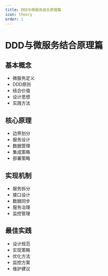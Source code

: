 ```yaml
---
title: DDD与微服务结合原理篇
icon: theory
order: 1
---
```


# DDD与微服务结合原理篇

## 基本概念
- 微服务定义
- DDD原则
- 结合价值
- 设计思想
- 实践方法

## 核心原理
- 边界划分
- 服务设计
- 数据管理
- 集成策略
- 部署策略

## 实现机制
- 服务拆分
- 接口设计
- 数据同步
- 服务治理
- 监控管理

## 最佳实践
- 设计规范
- 实现策略
- 优化方法
- 监控方案
- 维护建议

